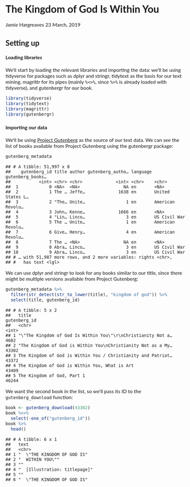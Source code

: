 The Kingdom of God Is Within You
================
Jamie Hargreaves
23 March, 2019

<style>
body{
  font-family: Lato;
  font-size: 12pt;
}
</style>
Setting up
----------

#### Loading libraries

We'll start by loading the relevant libraries and importing the data: we'll be using tidyverse for packages such as dplyr and stringr, tidytext as the basis for our text mining, magrittr for its pipes (mainly `%<>%`, since `%>%` is already loaded with tidyverse), and gutenbergr for our book.

``` r
library(tidyverse)
library(tidytext)
library(magrittr)
library(gutenbergr)
```

#### Importing our data

We'll be using [Project Gutenberg](http://www.gutenberg.org/) as the source of our text data. We can see the list of books available from Project Gutenberg using the gutenbergr package:

``` r
gutenberg_metadata
```

    ## # A tibble: 51,997 x 8
    ##    gutenberg_id title author gutenberg_autho… language gutenberg_books…
    ##           <int> <chr> <chr>             <int> <chr>    <chr>           
    ##  1            0 <NA>  <NA>                 NA en       <NA>            
    ##  2            1 The … Jeffe…             1638 en       United States L…
    ##  3            2 "The… Unite…                1 en       American Revolu…
    ##  4            3 John… Kenne…             1666 en       <NA>            
    ##  5            4 "Lin… Linco…                3 en       US Civil War    
    ##  6            5 The … Unite…                1 en       American Revolu…
    ##  7            6 Give… Henry…                4 en       American Revolu…
    ##  8            7 The … <NA>                 NA en       <NA>            
    ##  9            8 Abra… Linco…                3 en       US Civil War    
    ## 10            9 Abra… Linco…                3 en       US Civil War    
    ## # … with 51,987 more rows, and 2 more variables: rights <chr>,
    ## #   has_text <lgl>

We can use dplyr and stringr to look for any books similar to our title, since there might be multiple versions available from Project Gutenberg:

``` r
gutenberg_metadata %>%
  filter(str_detect(str_to_lower(title), "kingdom of god")) %>%
  select(title, gutenberg_id)
```

    ## # A tibble: 5 x 2
    ##   title                                                        gutenberg_id
    ##   <chr>                                                               <int>
    ## 1 "\"The Kingdom of God Is Within You\"\r\nChristianity Not a…         4602
    ## 2 "The Kingdom of God is Within You\nChristianity Not as a My…        43302
    ## 3 The Kingdom of God is Within You / Christianity and Patriot…        43372
    ## 4 The Kingdom of God is Within You, What is Art                       43409
    ## 5 The Kingdom of God, Part 1                                          46244

We want the second book in the list, so we'll pass its ID to the `gutenberg_download` function:

``` r
book <- gutenberg_download(43302)
book %<>%
  select(-one_of("gutenberg_id"))
book %>%
  head()
```

    ## # A tibble: 6 x 1
    ##   text                         
    ##   <chr>                        
    ## 1 "  \"THE KINGDOM OF GOD IS"  
    ## 2 "  WITHIN YOU\""             
    ## 3 ""                           
    ## 4 "  [Illustration: titlepage]"
    ## 5 ""                           
    ## 6 "  \"THE KINGDOM OF GOD IS"
